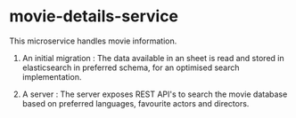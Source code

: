# movie-details-service

This microservice handles movie information.

1) An initial migration : The data available in an sheet is read and stored in elasticsearch in preferred schema, for an optimised search implementation.

2) A server : The server exposes REST API's to search the movie database based on preferred languages, favourite actors and directors.
